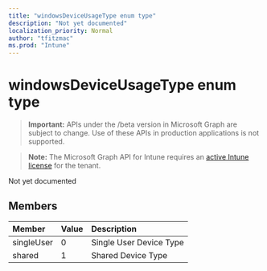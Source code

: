 ```yaml
---
title: "windowsDeviceUsageType enum type"
description: "Not yet documented"
localization_priority: Normal
author: "tfitzmac"
ms.prod: "Intune"
---
```


# windowsDeviceUsageType enum type

> **Important:** APIs under the /beta version in Microsoft Graph are subject to change. Use of these APIs in production applications is not supported.

> **Note:** The Microsoft Graph API for Intune requires an [active Intune license](https://go.microsoft.com/fwlink/?linkid=839381) for the tenant.

Not yet documented

## Members
|Member|Value|Description|
|:---|:---|:---|
|singleUser|0|Single User Device Type|
|shared|1|Shared Device Type|




